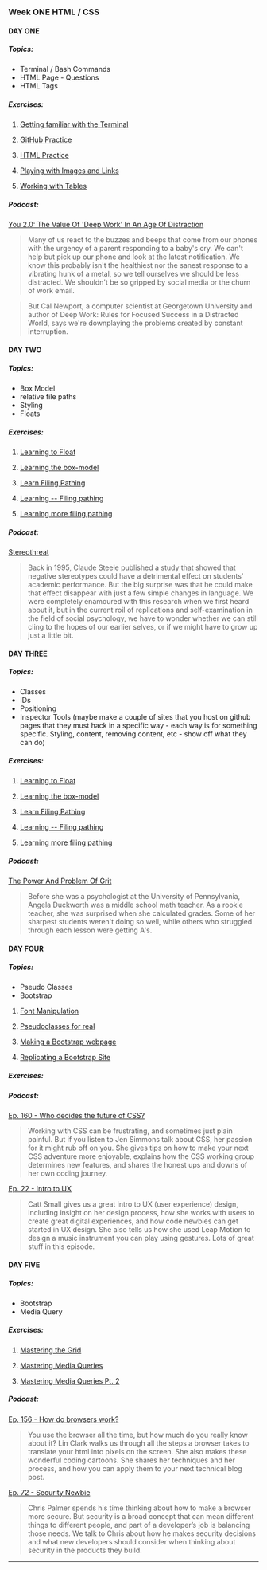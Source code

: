 ### Week ONE HTML / CSS

#### DAY ONE

##### Topics:
* Terminal / Bash Commands
* HTML Page - Questions
* HTML Tags

##### Exercises:

1. [Getting familiar with the Terminal](day-01/01)

2. [GitHub Practice](day-01/02)

3. [HTML Practice](day-01/03)

4. [Playing with Images and Links](day-01/04)

5. [Working with Tables](day-01/05)



##### Podcast:


[You 2.0: The Value Of 'Deep Work' In An Age Of Distraction](https://www.npr.org/2017/07/25/539092670/you-2-0-the-value-of-deep-work-in-an-age-of-distraction)
>Many of us react to the buzzes and beeps that come from our phones with the urgency of a parent responding to a baby's cry. We can't help but pick up our phone and look at the latest notification. We know this probably isn't the healthiest nor the sanest response to a vibrating hunk of a metal, so we tell ourselves we should be less distracted. We shouldn't be so gripped by social media or the churn of work email.

>But Cal Newport, a computer scientist at Georgetown University and author of Deep Work: Rules for Focused Success in a Distracted World, says we're downplaying the problems created by constant interruption.


#### DAY TWO

##### Topics:

* Box Model
* relative file paths
* Styling
* Floats

##### Exercises:

1. [Learning to Float](day-02/01)

2. [Learning the box-model](day-02/02)

3. [Learn Filing Pathing](day-02/03)

4. [Learning -- Filing pathing](day-02/04)

5. [Learning more filing pathing](day-02/05)





##### Podcast:

[Stereothreat](http://www.radiolab.org/story/stereothreat/)
>Back in 1995, Claude Steele published a study that showed that negative stereotypes could have a detrimental effect on students' academic performance. But the big surprise was that he could make that effect disappear with just a few simple changes in language. We were completely enamoured with this research when we first heard about it, but in the current roil of replications and self-examination in the field of social psychology, we have to wonder whether we can still cling to the hopes of our earlier selves, or if we might have to grow up just a little bit.

#### DAY THREE

##### Topics:

* Classes
* IDs
* Positioning
* Inspector Tools (maybe make a couple of sites that you host on github pages that they must hack in a specific way - each way is for something specific. Styling, content, removing content, etc - show off what they can do)

##### Exercises:

1. [Learning to Float](day-02/01)

2. [Learning the box-model](day-02/02)

3. [Learn Filing Pathing](day-02/03)

4. [Learning -- Filing pathing](day-02/04)

5. [Learning more filing pathing](day-02/05)



##### Podcast:
[The Power And Problem Of Grit](https://www.npr.org/2016/04/04/472162167/the-power-and-problem-of-grit)
>Before she was a psychologist at the University of Pennsylvania, Angela Duckworth was a middle school math teacher. As a rookie teacher, she was surprised when she calculated grades. Some of her sharpest students weren't doing so well, while others who struggled through each lesson were getting A's.


#### DAY FOUR

##### Topics:

* Pseudo Classes
* Bootstrap


1. [Font Manipulation](day-04/01)

2. [Pseudoclasses for real](day-04/02)

3. [Making a Bootstrap webpage](day-04/03)

4. [Replicating a Bootstrap Site](day-04/04)



##### Exercises:


##### Podcast:

[Ep. 160 - Who decides the future of CSS?](https://www.codenewbie.org/podcast/who-decides-the-future-of-css)
>Working with CSS can be frustrating, and sometimes just plain painful. But if you listen to Jen Simmons talk about CSS, her passion for it might rub off on you. She gives tips on how to make your next CSS adventure more enjoyable, explains how the CSS working group determines new features, and shares the honest ups and downs of her own coding journey.

[Ep. 22 - Intro to UX](https://www.codenewbie.org/podcast/intro-to-ux)
>Catt Small gives us a great intro to UX (user experience) design, including insight on her design process, how she works with users to create great digital experiences, and how code newbies can get started in UX design. She also tells us how she used Leap Motion to design a music instrument you can play using gestures. Lots of great stuff in this episode.



#### DAY FIVE

##### Topics:

* Bootstrap
* Media Query

##### Exercises:

1. [Mastering the Grid](day-05/01)

2. [Mastering Media Queries](day-05/02)

3. [Mastering Media Queries Pt. 2](day-05/03)



##### Podcast:


[Ep. 156 - How do browsers work?](https://www.codenewbie.org/podcast/how-do-browsers-work)
>You use the browser all the time, but how much do you really know about it? Lin Clark walks us through all the steps a browser takes to translate your html into pixels on the screen. She also makes these wonderful coding cartoons. She shares her techniques and her process, and how you can apply them to your next technical blog post.


[Ep. 72 - Security Newbie](https://www.codenewbie.org/podcast/security-newbie)
>Chris Palmer spends his time thinking about how to make a browser more secure. But security is a broad concept that can mean different things to different people, and part of a developer’s job is balancing those needs. We talk to Chris about how he makes security decisions and what new developers should consider when thinking about security in the products they build.


---------------------------------------------------------------
